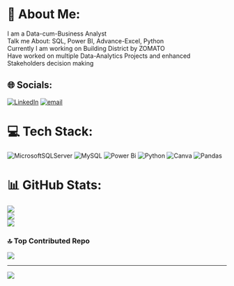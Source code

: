 # 💫 About Me:
I am a Data-cum-Business Analyst<br>Talk me About: SQL, Power BI, Advance-Excel, Python<br>Currently I am working on Building District by ZOMATO<br>Have worked on multiple Data-Analytics Projects and enhanced Stakeholders decision making


## 🌐 Socials:
[![LinkedIn](https://img.shields.io/badge/LinkedIn-%230077B5.svg?logo=linkedin&logoColor=white)](https://linkedin.com/in/anirrudhchaudhry) [![email](https://img.shields.io/badge/Email-D14836?logo=gmail&logoColor=white)](mailto:anirudh.chaudharyofficial@gmail.com) 

# 💻 Tech Stack:
![MicrosoftSQLServer](https://img.shields.io/badge/Microsoft%20SQL%20Server-CC2927?style=for-the-badge&logo=microsoft%20sql%20server&logoColor=white) ![MySQL](https://img.shields.io/badge/mysql-4479A1.svg?style=for-the-badge&logo=mysql&logoColor=white) ![Power Bi](https://img.shields.io/badge/power_bi-F2C811?style=for-the-badge&logo=powerbi&logoColor=black) ![Python](https://img.shields.io/badge/python-3670A0?style=for-the-badge&logo=python&logoColor=ffdd54) ![Canva](https://img.shields.io/badge/Canva-%2300C4CC.svg?style=for-the-badge&logo=Canva&logoColor=white) ![Pandas](https://img.shields.io/badge/pandas-%23150458.svg?style=for-the-badge&logo=pandas&logoColor=white)
# 📊 GitHub Stats:
![](https://github-readme-stats.vercel.app/api?username=analystanirudh&theme=neon&hide_border=false&include_all_commits=true&count_private=true)<br/>
![](https://github-readme-streak-stats.herokuapp.com/?user=analystanirudh&theme=neon&hide_border=false)<br/>
![](https://github-readme-stats.vercel.app/api/top-langs/?username=analystanirudh&theme=neon&hide_border=false&include_all_commits=true&count_private=true&layout=compact)

### 🔝 Top Contributed Repo
![](https://github-contributor-stats.vercel.app/api?username=analystanirudh&limit=5&theme=dark&combine_all_yearly_contributions=true)

---
[![](https://visitcount.itsvg.in/api?id=analystanirudh&icon=0&color=0)](https://visitcount.itsvg.in)

<!-- Proudly created with GPRM ( https://gprm.itsvg.in ) -->
